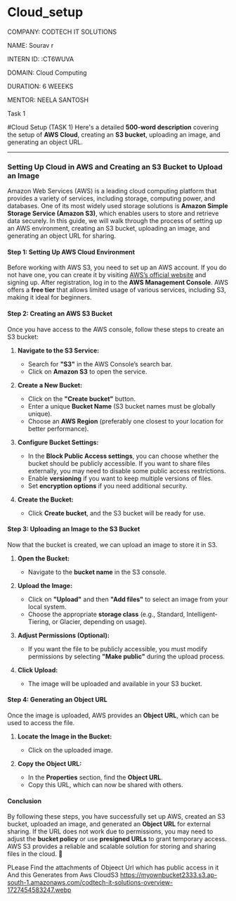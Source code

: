 # Cloud_setup

COMPANY: CODTECH IT SOLUTIONS

NAME: Sourav r

INTERN ID: :CT6WUVA

DOMAIN: Cloud Computing

DURATION: 6 WEEEKS

MENTOR: NEELA SANTOSH

Task 1


#Cloud Setup (TASK 1)
Here's a detailed **500-word description** covering the setup of **AWS Cloud**, creating an **S3 bucket**, uploading an image, and generating an object URL.  

---

### **Setting Up Cloud in AWS and Creating an S3 Bucket to Upload an Image**  

Amazon Web Services (AWS) is a leading cloud computing platform that provides a variety of services, including storage, computing power, and databases. One of its most widely used storage solutions is **Amazon Simple Storage Service (Amazon S3)**, which enables users to store and retrieve data securely. In this guide, we will walk through the process of setting up an AWS environment, creating an S3 bucket, uploading an image, and generating an object URL for sharing.  

#### **Step 1: Setting Up AWS Cloud Environment**  
Before working with AWS S3, you need to set up an AWS account. If you do not have one, you can create it by visiting [AWS’s official website](https://aws.amazon.com/) and signing up. After registration, log in to the **AWS Management Console**. AWS offers a **free tier** that allows limited usage of various services, including S3, making it ideal for beginners.  

#### **Step 2: Creating an AWS S3 Bucket**  
Once you have access to the AWS console, follow these steps to create an S3 bucket:  

1. **Navigate to the S3 Service:**  
   - Search for **"S3"** in the AWS Console’s search bar.  
   - Click on **Amazon S3** to open the service.  

2. **Create a New Bucket:**  
   - Click on the **"Create bucket"** button.  
   - Enter a unique **Bucket Name** (S3 bucket names must be globally unique).  
   - Choose an **AWS Region** (preferably one closest to your location for better performance).  

3. **Configure Bucket Settings:**  
   - In the **Block Public Access settings**, you can choose whether the bucket should be publicly accessible. If you want to share files externally, you may need to disable some public access restrictions.  
   - Enable **versioning** if you want to keep multiple versions of files.  
   - Set **encryption options** if you need additional security.  

4. **Create the Bucket:**  
   - Click **Create bucket**, and the S3 bucket will be ready for use.  

#### **Step 3: Uploading an Image to the S3 Bucket**  
Now that the bucket is created, we can upload an image to store it in S3.  

1. **Open the Bucket:**  
   - Navigate to the **bucket name** in the S3 console.  

2. **Upload the Image:**  
   - Click on **"Upload"** and then **"Add files"** to select an image from your local system.  
   - Choose the appropriate **storage class** (e.g., Standard, Intelligent-Tiering, or Glacier, depending on usage).  

3. **Adjust Permissions (Optional):**  
   - If you want the file to be publicly accessible, you must modify permissions by selecting **"Make public"** during the upload process.  

4. **Click Upload:**  
   - The image will be uploaded and available in your S3 bucket.  

#### **Step 4: Generating an Object URL**  
Once the image is uploaded, AWS provides an **Object URL**, which can be used to access the file.  

1. **Locate the Image in the Bucket:**  
   - Click on the uploaded image.  

2. **Copy the Object URL:**  
   - In the **Properties** section, find the **Object URL**.  
   - Copy this URL, which can now be shared with others.  

#### **Conclusion**  
By following these steps, you have successfully set up AWS, created an S3 bucket, uploaded an image, and generated an **Object URL** for external sharing. If the URL does not work due to permissions, you may need to adjust the **bucket policy** or use **presigned URLs** to grant temporary access. AWS S3 provides a reliable and scalable solution for storing and sharing files in the cloud. 🚀



PLease Find the attachments of Objeect Url which has public access in it And this Generates from Aws CloudS3 
https://myownbucket2333.s3.ap-south-1.amazonaws.com/codtech-it-solutions-overview-1727454583247.webp
